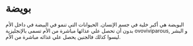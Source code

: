# بويضة

البويضة هي أكبر خلية في جسم الإنسان. الحيوانات التي تنمو في البيضة في داخل الأم
بدون أن تحصل علي عذائها مباشرة من الأم تسمى بالإنجليزية ovoviviparous, و البشر
ليسوا كذلك فالجنين يحصل علي غذائه مباشرة من الأم.
